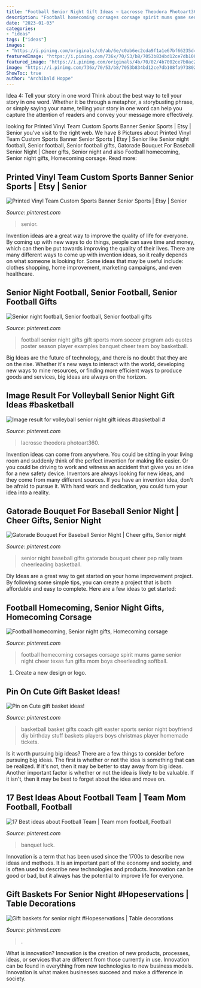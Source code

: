 ```yaml
---
title: "Football Senior Night Gift Ideas ~ Lacrosse Theodora Photoart360"
description: "Football homecoming corsages corsage spirit mums game senior night cheer texas fun gifts mom boys cheerleading softball"
date: "2023-01-03"
categories:
- "ideas"
tags: ["ideas"]
images:
- "https://i.pinimg.com/originals/c0/ab/6e/c0ab6ec2cda9f1a1e67bf66235d43795.jpg"
featuredImage: "https://i.pinimg.com/736x/70/53/b8/7053b834bd12ce7db108fa9738023fac.jpg"
featured_image: "https://i.pinimg.com/originals/4b/70/02/4b7002ce7b0ac2fcca55e8d626043244.jpg"
image: "https://i.pinimg.com/736x/70/53/b8/7053b834bd12ce7db108fa9738023fac.jpg"
ShowToc: true
author: "Archibald Hoppe"
---
```



Idea 4: Tell your story in one word
Think about the best way to tell your story in one word. Whether it be through a metaphor, a storybusting phrase, or simply saying your name, telling your story in one word can help you capture the attention of readers and convey your message more effectively.

	

		
looking for Printed Vinyl Team Custom Sports Banner Senior Sports | Etsy | Senior you've visit to the right web. We have 8 Pictures about Printed Vinyl Team Custom Sports Banner Senior Sports | Etsy | Senior like Senior night football, Senior football, Senior football gifts, Gatorade Bouquet For Baseball Senior Night | Cheer gifts, Senior night and also Football homecoming, Senior night gifts, Homecoming corsage. Read more:
		
    
## Printed Vinyl Team Custom Sports Banner Senior Sports | Etsy | Senior

<img loading=lazy src="https://i.pinimg.com/736x/70/53/b8/7053b834bd12ce7db108fa9738023fac.jpg" onerror="this.onerror=null;this.src='https://tse1.mm.bing.net/th?id=OIP.lsattJlHjFPazWIp34j8mQHaMN&amp;pid=15.1';" alt="Printed Vinyl Team Custom Sports Banner Senior Sports | Etsy | Senior">

_Source: pinterest.com_

>senior. 

	

Invention ideas are a great way to improve the quality of life for everyone. By coming up with new ways to do things, people can save time and money, which can then be put towards improving the quality of their lives. There are many different ways to come up with invention ideas, so it really depends on what someone is looking for. Some ideas that may be useful include: clothes shopping, home improvement, marketing campaigns, and even healthcare.

    
## Senior Night Football, Senior Football, Senior Football Gifts

<img loading=lazy src="https://i.pinimg.com/originals/4b/70/02/4b7002ce7b0ac2fcca55e8d626043244.jpg" onerror="this.onerror=null;this.src='https://tse3.mm.bing.net/th?id=OIP.80yRyk1Fcg5E7mnpnDEdAwHaNJ&amp;pid=15.1';" alt="Senior night football, Senior football, Senior football gifts">

_Source: pinterest.com_

>football senior night gifts gift sports mom soccer program ads quotes poster season player examples banquet cheer team boy basketball. 

	

Big Ideas are the future of technology, and there is no doubt that they are on the rise. Whether it's new ways to interact with the world, developing new ways to mine resources, or finding more efficient ways to produce goods and services, big ideas are always on the horizon. 

    
## Image Result For Volleyball Senior Night Gift Ideas #basketball #

<img loading=lazy src="https://i.pinimg.com/originals/d1/9c/03/d19c0380198efc9dc4ed2cd043540eb9.jpg" onerror="this.onerror=null;this.src='https://tse4.mm.bing.net/th?id=OIP.MvMfbq_EgJJ4bHym6qHrdwHaLH&amp;pid=15.1';" alt="Image result for volleyball senior night gift ideas #basketball #">

_Source: pinterest.com_

>lacrosse theodora photoart360. 

	

Invention ideas can come from anywhere. You could be sitting in your living room and suddenly think of the perfect invention for making life easier. Or you could be driving to work and witness an accident that gives you an idea for a new safety device. Inventors are always looking for new ideas, and they come from many different sources. If you have an invention idea, don't be afraid to pursue it. With hard work and dedication, you could turn your idea into a reality.

    
## Gatorade Bouquet For Baseball Senior Night | Cheer Gifts, Senior Night

<img loading=lazy src="https://i.pinimg.com/736x/f7/59/16/f7591697cb30bbe9aedcdba1f22a5e66.jpg" onerror="this.onerror=null;this.src='https://tse4.mm.bing.net/th?id=OIP.MkNFVUIXG-o8T_n6IhbeqgHaNK&amp;pid=15.1';" alt="Gatorade Bouquet For Baseball Senior Night | Cheer gifts, Senior night">

_Source: pinterest.com_

>senior night baseball gifts gatorade bouquet cheer pep rally team cheerleading basketball. 

	

Diy Ideas are a great way to get started on your home improvement project. By following some simple tips, you can create a project that is both affordable and easy to complete. Here are a few ideas to get started: 

    
## Football Homecoming, Senior Night Gifts, Homecoming Corsage

<img loading=lazy src="https://i.pinimg.com/736x/e9/b0/4e/e9b04ef32a1c7038bcd30e067f81faf1--football-spirit-football-art.jpg" onerror="this.onerror=null;this.src='https://tse4.mm.bing.net/th?id=OIP.GxhkAYLA7JBwTosAjqF19QHaJ3&amp;pid=15.1';" alt="Football homecoming, Senior night gifts, Homecoming corsage">

_Source: pinterest.com_

>football homecoming corsages corsage spirit mums game senior night cheer texas fun gifts mom boys cheerleading softball. 

	

1. Create a new design or logo.

    
## Pin On Cute Gift Basket Ideas!

<img loading=lazy src="https://i.pinimg.com/originals/1d/99/b3/1d99b3ad489f649a3d7453487fb54dd9.jpg" onerror="this.onerror=null;this.src='https://tse3.mm.bing.net/th?id=OIP.6yd2sw0UfshYijndaym-4gHaJ7&amp;pid=15.1';" alt="Pin on Cute gift basket ideas!">

_Source: pinterest.com_

>basketball basket gifts coach gift easter sports senior night boyfriend diy birthday stuff baskets players boys christmas player homemade tickets. 

	

Is it worth pursuing big ideas?
There are a few things to consider before pursuing big ideas. The first is whether or not the idea is something that can be realized. If it's not, then it may be better to stay away from big ideas. Another important factor is whether or not the idea is likely to be valuable. If it isn't, then it may be best to forget about the idea and move on.

    
## 17 Best Ideas About Football Team | Team Mom Football, Football

<img loading=lazy src="https://i.pinimg.com/originals/c3/15/a2/c315a279913b7db2891a2ee6c24e5fea.jpg" onerror="this.onerror=null;this.src='https://tse4.mm.bing.net/th?id=OIP.cWMxeFtgiO-T6P_-yCqyqgHaJ6&amp;pid=15.1';" alt="17 Best ideas about Football Team | Team mom football, Football">

_Source: pinterest.com_

>banquet luck. 

	

Innovation is a term that has been used since the 1700s to describe new ideas and methods. It is an important part of the economy and society, and is often used to describe new technologies and products. Innovation can be good or bad, but it always has the potential to improve life for everyone.

    
## Gift Baskets For Senior Night #Hopeservations | Table Decorations

<img loading=lazy src="https://i.pinimg.com/originals/c0/ab/6e/c0ab6ec2cda9f1a1e67bf66235d43795.jpg" onerror="this.onerror=null;this.src='https://tse2.mm.bing.net/th?id=OIP.dBgGuT9h5SecICAxjPMWZAHaJ4&amp;pid=15.1';" alt="Gift baskets for senior night #Hopeservations | Table decorations">

_Source: pinterest.com_

>. 

	

What is innovation?
Innovation is the creation of new products, processes, ideas, or services that are different from those currently in use. Innovation can be found in everything from new technologies to new business models. Innovation is what makes businesses succeed and make a difference in society.


